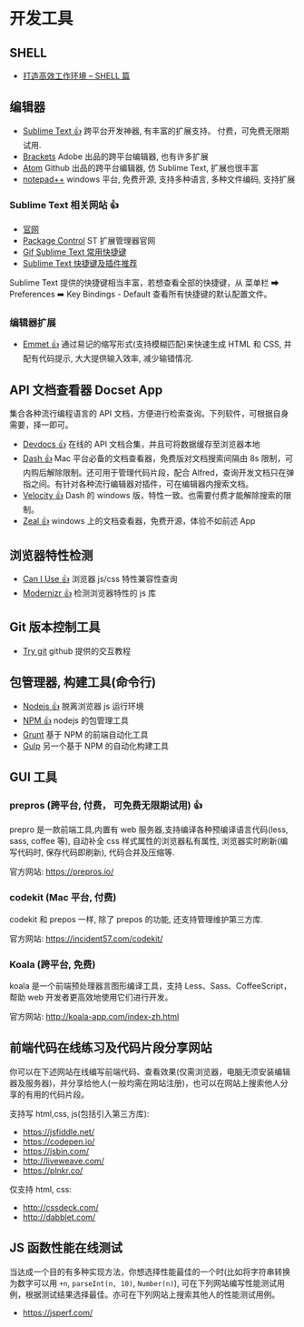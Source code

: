 # 开发工具

## SHELL

- [打造高效工作环境 – SHELL 篇](https://coolshell.cn/articles/19219.html)

## 编辑器

- [Sublime Text :thumbsup:](https://www.sublimetext.com/3) 跨平台开发神器, 有丰富的扩展支持。 付费，可免费无限期试用.
- [Brackets](http://brackets.io/) Adobe 出品的跨平台编辑器, 也有许多扩展
- [Atom](https://atom.io/) Github 出品的跨平台编辑器, 仿 Sublime Text, 扩展也很丰富
- [notepad++](http://notepad-plus-plus.org/zh/) windows 平台, 免费开源, 支持多种语言, 多种文件编码, 支持扩展

### Sublime Text 相关网站 :thumbsup:

- [官网](https://www.sublimetext.com/3)
- [Package Control](https://packagecontrol.io/) ST 扩展管理器官网
- [Gif Sublime Text 常用快捷键](http://blog.jobbole.com/82527/)
- [Sublime Text 快捷键及插件推荐](http://www.daqianduan.com/4820.html)

Sublime Text 提供的快捷键相当丰富，若想查看全部的快捷键，从 菜单栏 ➡ Preferences ➡️ Key Bindings - Default 查看所有快捷键的默认配置文件。

### 编辑器扩展

- [Emmet :thumbsup:](http://emmet.io/) 通过易记的缩写形式(支持模糊匹配)来快速生成 HTML 和 CSS, 并配有代码提示, 大大提供输入效率, 减少输错情况.

## API 文档查看器 Docset App

集合各种流行编程语言的 API 文档，方便进行检索查询。下列软件，可根据自身需要，择一即可。

- [Devdocs :thumbsup:](https://devdocs.io/) 在线的 API 文档合集，并且可将数据缓存至浏览器本地
- [Dash :thumbsup:](https://kapeli.com/dash) Mac 平台必备的文档查看器，免费版对文档搜索间隔由 8s 限制，可内购后解除限制。还可用于管理代码片段，配合 Alfred，查询开发文档只在弹指之间。有针对各种流行编辑器对插件，可在编辑器内搜索文档。
- [Velocity :thumbsup:](http://velocity.silverlakesoftware.com/) Dash 的 windows 版，特性一致。也需要付费才能解除搜索的限制。
- [Zeal :thumbsup:](https://zealdocs.org/) windows 上的文档查看器，免费开源，体验不如前述 App

## 浏览器特性检测

- [Can I Use :thumbsup:](http://caniuse.com/) 浏览器 js/css 特性兼容性查询
- [Modernizr :thumbsup:](https://modernizr.com/) 检测浏览器特性的 js 库

## Git 版本控制工具

- [Try git](https://try.github.io/) github 提供的交互教程

## 包管理器, 构建工具(命令行)

- [Nodejs :thumbsup:](http://nodejs.org) 脱离浏览器 js 运行环境
- [NPM :thumbsup:](http://npmjs.org) nodejs 的包管理工具
- [Grunt](http://gruntjs.com) 基于 NPM 的前端自动化工具
- [Gulp](http://gulpjs.com/) 另一个基于 NPM 的自动化构建工具

## GUI 工具

### prepros (跨平台, 付费， 可免费无限期试用) :thumbsup:

prepro 是一款前端工具,内置有 web 服务器,支持编译各种预编译语言代码(less, sass, coffee 等), 自动补全 css 样式属性的浏览器私有属性, 浏览器实时刷新(编写代码时, 保存代码即刷新), 代码合并及压缩等.

官方网站: <https://prepros.io/>

### codekit (Mac 平台, 付费)

codekit 和 prepos 一样, 除了 prepos 的功能, 还支持管理维护第三方库.

官方网站: <https://incident57.com/codekit/>

### Koala (跨平台, 免费)

koala 是一个前端预处理器言图形编译工具，支持 Less、Sass、CoffeeScript，帮助 web 开发者更高效地使用它们进行开发。

官方网站: <http://koala-app.com/index-zh.html>

## 前端代码在线练习及代码片段分享网站

你可以在下述网站在线编写前端代码、查看效果(仅需浏览器，电脑无须安装编辑器及服务器)，并分享给他人(一般均需在网站注册)，也可以在网站上搜索他人分享的有用的代码片段。

支持写 html,css, js(包括引入第三方库):

- <https://jsfiddle.net/>
- <https://codepen.io/>
- <https://jsbin.com/>
- <http://liveweave.com/>
- <https://plnkr.co/>

仅支持 html, css:

- <http://cssdeck.com/>
- <http://dabblet.com/>

## JS 函数性能在线测试

当达成一个目的有多种实现方法，你想选择性能最佳的一个时(比如将字符串转换为数字可以用 `+n`, `parseInt(n, 10)`, `Number(n)`), 可在下列网站编写性能测试用例，根据测试结果选择最佳。亦可在下列网站上搜索其他人的性能测试用例。

- <https://jsperf.com/>
